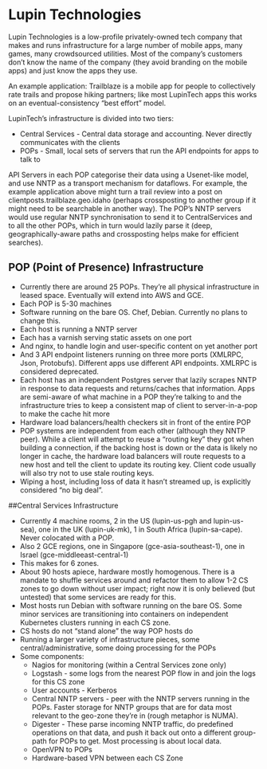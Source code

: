 # Lupin Technologies

Lupin Technologies is a low-profile privately-owned tech company that makes and runs infrastructure for a large number of mobile apps, many games, many crowdsourced utilities. Most of the company’s customers don’t know the name of the company (they avoid branding on the mobile apps) and just know the apps they use.

An example application: Trailblaze is a mobile app for people to collectively rate trails and propose hiking partners; like most LupinTech apps this works on an eventual-consistency “best effort” model.

LupinTech’s infrastructure is divided into two tiers:

- Central Services - Central data storage and accounting. Never directly communicates with the clients
- POPs - Small, local sets of servers that run the API endpoints for apps to talk to

API Servers in each POP categorise their data using a Usenet-like model, and use NNTP as a transport mechanism for dataflows. For example, the example application above might turn a trail review into a post on clientposts.trailblaze.geo.idaho (perhaps crossposting to another group if it might need to be searchable in another way). The POP’s NNTP servers would use regular NNTP synchronisation to send it to CentralServices and to all the other POPs, which in turn would lazily parse it (deep, geographically-aware paths and crossposting helps make for efficient searches). 

## POP (Point of Presence) Infrastructure
- Currently there are around 25 POPs. They’re all physical infrastructure in leased space. Eventually will extend into AWS and GCE.
- Each POP is 5-30 machines
- Software running on the bare OS. Chef, Debian. Currently no plans to change this.
- Each host is running a NNTP server
- Each has a varnish serving static assets on one port
- And nginx, to handle login and user-specific content on yet another port
- And 3 API endpoint listeners running on three more ports (XMLRPC, Json, Protobufs). Different apps use different API endpoints. XMLRPC is considered deprecated.
- Each host has an independent Postgres server that lazily scrapes NNTP in response to data requests and returns/caches that information. Apps are semi-aware of what machine in a POP they’re talking to and the infrastructure tries to keep a consistent map of client to server-in-a-pop to make the cache hit more
- Hardware load balancers/health checkers sit in front of the entire POP
- POP systems are independent from each other (although they NNTP peer). While a client will attempt to reuse a “routing key” they got when building a connection, if the backing host is down or the data is likely no longer in cache, the hardware load balancers will route requests to a new host and tell the client to update its routing key. Client code usually will also try not to use stale routing keys.
- Wiping a host, including loss of data it hasn’t streamed up, is explicitly considered “no big deal”.

##Central Services Infrastructure
- Currently 4 machine rooms, 2 in the US (lupin-us-pgh and lupin-us-sea), one in the UK (lupin-uk-mk), 1 in South Africa (lupin-sa-cape). Never colocated with a POP.
- Also 2 GCE regions, one in Singapore (gce-asia-southeast-1), one in Israel (gce-middleeast-central-1)
- This makes for 6 zones.
- About 90 hosts apiece, hardware mostly homogenous. There is a mandate to shuffle services around and refactor them to allow 1-2 CS zones to go down without user impact; right now it is only believed (but untested) that some services are ready for this.
- Most hosts run Debian with software running on the bare OS. Some minor services are transitioning into containers on independent Kubernetes clusters running in each CS zone.
- CS hosts do not “stand alone” the way POP hosts do
- Running a larger variety of infrastructure pieces, some central/administrative, some doing processing for the POPs
- Some components:
  - Nagios for monitoring (within a Central Services zone only)
  - Logstash - some logs from the nearest POP flow in and join the logs for this CS zone
  - User accounts - Kerberos
  - Central NNTP servers - peer with the NNTP servers running in the POPs. Faster storage for NNTP groups that are for data most relevant to the geo-zone they’re in (rough metaphor is NUMA).
  - Digester - These parse incoming NNTP traffic, do predefined operations on that data, and push it back out onto a different group-path for POPs to get. Most processing is about local data.
  - OpenVPN to POPs
  - Hardware-based VPN between each CS Zone

